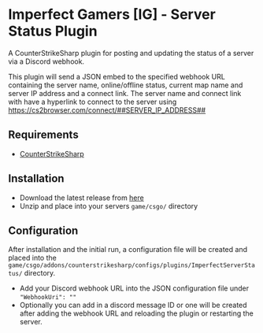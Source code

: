 # Imperfect Gamers [IG] - Server Status Plugin

A CounterStrikeSharp plugin for posting and updating the status of a server via a Discord webhook.

This plugin will send a JSON embed to the specified webhook URL containing the server name, online/offline status, current map name and server IP address and a connect link. The server name and connect link with have a hyperlink to connect to the server using https://cs2browser.com/connect/##SERVER_IP_ADDRESS##

## Requirements
- [CounterStrikeSharp](https://github.com/roflmuffin/CounterStrikeSharp)

## Installation
- Download the latest release from [here](https://github.com/razpbrry/Imperfect-ServerStatus/releases)
- Unzip and place into your servers `game/csgo/` directory

## Configuration
After installation and the initial run, a configuration file will be created and placed into the `game/csgo/addons/counterstrikesharp/configs/plugins/ImperfectServerStatus/` directory.

 - Add your Discord webhook URL into the JSON configuration file under `"WebhookUri": ""`
 - Optionally you can add in a discord message ID or one will be created after adding the webhook URL and reloading the plugin or restarting the server.